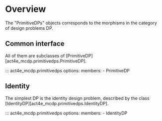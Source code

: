 # Overview

The "PrimitiveDPs" objects corresponds to the morphisms in the category of design problems DP.


## Common interface

All of them are subclasses of [PrimitiveDP][act4e_mcdp.primitivedps.PrimitiveDP].


::: act4e_mcdp.primitivedps
    options:
      members:
        - PrimitiveDP


## Identity

The simplest DP is the identity design problem, 
described by the class [IdentityDP][act4e_mcdp.primitivedps.IdentityDP].


::: act4e_mcdp.primitivedps
    options:
      members:
        - IdentityDP
